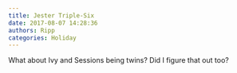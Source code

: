```yaml
---
title: Jester Triple-Six
date: 2017-08-07 14:28:36
authors: Ripp
categories: Holiday
---
```


 What about Ivy and Sessions being twins? Did I figure that out too?